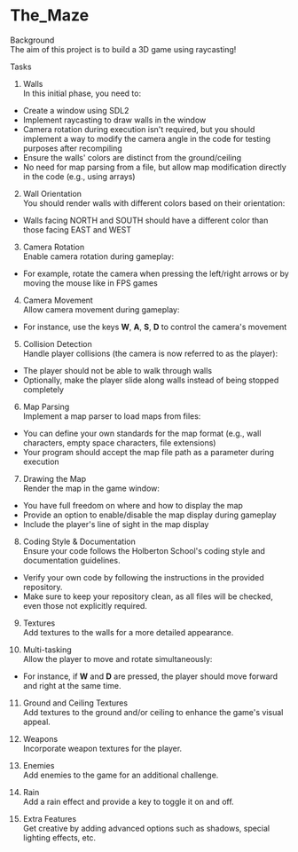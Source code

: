 # The_Maze 
Background  
The aim of this project is to build a 3D game using raycasting!

Tasks  

1. Walls  
In this initial phase, you need to:  
- Create a window using SDL2  
- Implement raycasting to draw walls in the window  
- Camera rotation during execution isn't required, but you should implement a way to modify the camera angle in the code for testing purposes after recompiling  
- Ensure the walls' colors are distinct from the ground/ceiling  
- No need for map parsing from a file, but allow map modification directly in the code (e.g., using arrays)

2. Wall Orientation  
You should render walls with different colors based on their orientation:
- Walls facing NORTH and SOUTH should have a different color than those facing EAST and WEST  

3. Camera Rotation  
Enable camera rotation during gameplay:
- For example, rotate the camera when pressing the left/right arrows or by moving the mouse like in FPS games  

4. Camera Movement  
Allow camera movement during gameplay:
- For instance, use the keys **W**, **A**, **S**, **D** to control the camera's movement  

5. Collision Detection  
Handle player collisions (the camera is now referred to as the player):
- The player should not be able to walk through walls  
- Optionally, make the player slide along walls instead of being stopped completely  

6. Map Parsing  
Implement a map parser to load maps from files:
- You can define your own standards for the map format (e.g., wall characters, empty space characters, file extensions)  
- Your program should accept the map file path as a parameter during execution  

7. Drawing the Map  
Render the map in the game window:
- You have full freedom on where and how to display the map  
- Provide an option to enable/disable the map display during gameplay  
- Include the player's line of sight in the map display  

8. Coding Style & Documentation  
Ensure your code follows the Holberton School's coding style and documentation guidelines.  
- Verify your own code by following the instructions in the provided repository.  
- Make sure to keep your repository clean, as all files will be checked, even those not explicitly required.

9. Textures  
Add textures to the walls for a more detailed appearance.

10. Multi-tasking  
Allow the player to move and rotate simultaneously:
- For instance, if **W** and **D** are pressed, the player should move forward and right at the same time.  

11. Ground and Ceiling Textures  
Add textures to the ground and/or ceiling to enhance the game's visual appeal.

12. Weapons  
Incorporate weapon textures for the player.

13. Enemies  
Add enemies to the game for an additional challenge.

14. Rain  
Add a rain effect and provide a key to toggle it on and off.

15. Extra Features  
Get creative by adding advanced options such as shadows, special lighting effects, etc.
